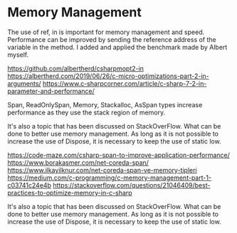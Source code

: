 ﻿# Memory Management
The use of ref, in is important for memory management and speed. Performance can be improved by sending the reference address of the variable in the method.
I added and applied the benchmark made by Albert myself.

https://github.com/albertherd/csharpmopt2-in
https://albertherd.com/2019/06/26/c-micro-optimizations-part-2-in-arguments/
https://www.c-sharpcorner.com/article/c-sharp-7-2-in-parameter-and-performance/


Span, ReadOnlySpan, Memory, Stackalloc, AsSpan
types increase performance as they use the stack region of memory.

It's also a topic that has been discussed on StackOverFlow. What can be done to better use memory management.
As long as it is not possible to increase the use of Dispose, it is necessary to keep the use of static low.

https://code-maze.com/csharp-span-to-improve-application-performance/
https://www.borakasmer.com/net-coreda-span/
https://www.ilkayilknur.com/net-coreda-span-ve-memory-tipleri
https://medium.com/c-programming/c-memory-management-part-1-c03741c24e4b
https://stackoverflow.com/questions/21046409/best-practices-to-optimize-memory-in-c-sharp

It's also a topic that has been discussed on StackOverFlow. What can be done to better use memory management. As long as it is not possible to increase the use of Dispose, it is necessary to keep the use of static low.
